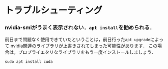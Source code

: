 # トラブルシューティング

### nvidia-smiがうまく表示されない．`apt install`を勧められる．

前日まで問題なく使用できていたということは，前日行った`apt upgrade`によって
nvidia関連のライブラリが上書きされてしまった可能性があります．
この場合は，プロプライエタリなライブラリをもう一度インストールしましょう．

```
sudo apt install cuda
```
